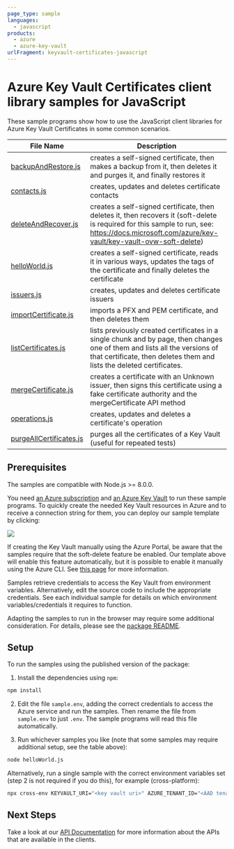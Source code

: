 ```yaml
---
page_type: sample
languages:
  - javascript
products:
  - azure
  - azure-key-vault
urlFragment: keyvault-certificates-javascript
---
```


# Azure Key Vault Certificates client library samples for JavaScript

These sample programs show how to use the JavaScript client libraries for Azure Key Vault Certificates in some common scenarios.

| **File Name**                                   | **Description**                                                                                                                                                                                     |
| ----------------------------------------------- | --------------------------------------------------------------------------------------------------------------------------------------------------------------------------------------------------- |
| [backupAndRestore.js][backupandrestore]         | creates a self-signed certificate, then makes a backup from it, then deletes it and purges it, and finally restores it                                                                              |
| [contacts.js][contacts]                         | creates, updates and deletes certificate contacts                                                                                                                                                   |
| [deleteAndRecover.js][deleteandrecover]         | creates a self-signed certificate, then deletes it, then recovers it (soft-delete is required for this sample to run, see: https://docs.microsoft.com/azure/key-vault/key-vault-ovw-soft-delete)    |
| [helloWorld.js][helloworld]                     | creates a self-signed certificate, reads it in various ways, updates the tags of the certificate and finally deletes the certificate                                                                |
| [issuers.js][issuers]                           | creates, updates and deletes certificate issuers                                                                                                                                                    |
| [importCertificate.js][importcertificate]       | imports a PFX and PEM certificate, and then deletes them                                                                                                                                            |
| [listCertificates.js][listcertificates]         | lists previously created certificates in a single chunk and by page, then changes one of them and lists all the versions of that certificate, then deletes them and lists the deleted certificates. |
| [mergeCertificate.js][mergecertificate]         | creates a certificate with an Unknown issuer, then signs this certificate using a fake certificate authority and the mergeCertificate API method                                                    |
| [operations.js][operations]                     | creates, updates and deletes a certificate's operation                                                                                                                                              |
| [purgeAllCertificates.js][purgeallcertificates] | purges all the certificates of a Key Vault (useful for repeated tests)                                                                                                                              |

## Prerequisites

The samples are compatible with Node.js >= 8.0.0.

You need [an Azure subscription][freesub] and [an Azure Key Vault][azkeyvault] to run these sample programs. To quickly create the needed Key Vault resources in Azure and to receive a connection string for them, you can deploy our sample template by clicking:

[![](http://azuredeploy.net/deploybutton.png)](https://portal.azure.com/#create/Microsoft.Template/uri/https%3A%2F%2Fraw.githubusercontent.com%2FAzure%2Fazure-sdk-for-js%2Fmaster%2Fsdk%2Fkeyvault%2Ftest-resources.json)

If creating the Key Vault manually using the Azure Portal, be aware that the samples require that the soft-delete feature be enabled. Our template above will enable this feature automatically, but it is possible to enable it manually using the Azure CLI. See [this page][kvsoftdelete] for more information.

Samples retrieve credentials to access the Key Vault from environment variables. Alternatively, edit the source code to include the appropriate credentials. See each individual sample for details on which environment variables/credentials it requires to function.

Adapting the samples to run in the browser may require some additional consideration. For details, please see the [package README][package].

## Setup

To run the samples using the published version of the package:

1. Install the dependencies using `npm`:

```bash
npm install
```

2. Edit the file `sample.env`, adding the correct credentials to access the Azure service and run the samples. Then rename the file from `sample.env` to just `.env`. The sample programs will read this file automatically.

3. Run whichever samples you like (note that some samples may require additional setup, see the table above):

```bash
node helloWorld.js
```

Alternatively, run a single sample with the correct environment variables set (step 2 is not required if you do this), for example (cross-platform):

```bash
npx cross-env KEYVAULT_URI="<key vault uri>" AZURE_TENANT_ID="<AAD tenant id>" AZURE_CLIENT_ID="<AAD client id>" AZURE_CLIENT_SECRET="<AAD client secret>" node helloWorld.js
```

## Next Steps

Take a look at our [API Documentation][apiref] for more information about the APIs that are available in the clients.

[backupandrestore]: https://github.com/Azure/azure-sdk-for-js/blob/master/sdk/keyvault/keyvault-certificates/samples/javascript/backupAndRestore.js
[contacts]: https://github.com/Azure/azure-sdk-for-js/blob/master/sdk/keyvault/keyvault-certificates/samples/javascript/contacts.js
[deleteandrecover]: https://github.com/Azure/azure-sdk-for-js/blob/master/sdk/keyvault/keyvault-certificates/samples/javascript/deleteAndRecover.js
[helloworld]: https://github.com/Azure/azure-sdk-for-js/blob/master/sdk/keyvault/keyvault-certificates/samples/javascript/helloWorld.js
[importcertificate]: https://github.com/Azure/azure-sdk-for-js/blob/master/sdk/keyvault/keyvault-certificates/samples/javascript/importCertificate.js
[issuers]: https://github.com/Azure/azure-sdk-for-js/blob/master/sdk/keyvault/keyvault-certificates/samples/javascript/issuers.js
[listcertificates]: https://github.com/Azure/azure-sdk-for-js/blob/master/sdk/keyvault/keyvault-certificates/samples/javascript/listCertificates.js
[mergecertificate]: https://github.com/Azure/azure-sdk-for-js/blob/master/sdk/keyvault/keyvault-certificates/samples/javascript/mergeCertificate.js
[operations]: https://github.com/Azure/azure-sdk-for-js/blob/master/sdk/keyvault/keyvault-certificates/samples/javascript/operations.js
[purgeallcertificates]: https://github.com/Azure/azure-sdk-for-js/blob/master/sdk/keyvault/keyvault-certificates/samples/javascript/purgeAllCertificates.js
[apiref]: https://docs.microsoft.com/javascript/api/@azure/keyvault-certificates
[azkeyvault]: https://docs.microsoft.com/azure/key-vault/quick-create-portal
[kvsoftdelete]: https://docs.microsoft.com/azure/key-vault/key-vault-soft-delete-cli
[freesub]: https://azure.microsoft.com/free/
[package]: https://github.com/Azure/azure-sdk-for-js/blob/master/sdk/keyvault/keyvault-certificates/README.md
